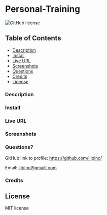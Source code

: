 # Personal-Training


 ![GitHub license](https://img.shields.io/badge/License-MIT-green.svg)


## Table of Contents

  * [Description](#description)
  * [Install](#install)
  * [Live URL](#live-url)
  * [Screenshots](#screenshots)
  * [Questions](#questions)
  * [Credits](#credits)
  * [License](#license)
  
### Description


### Install



### Live URL



### Screenshots




### Questions?

GitHub link to profile: https://github.com/lilpinc/

Email: lilpinc@gmaill.com
 

### Credits

 
  

## License 

 MIT license





